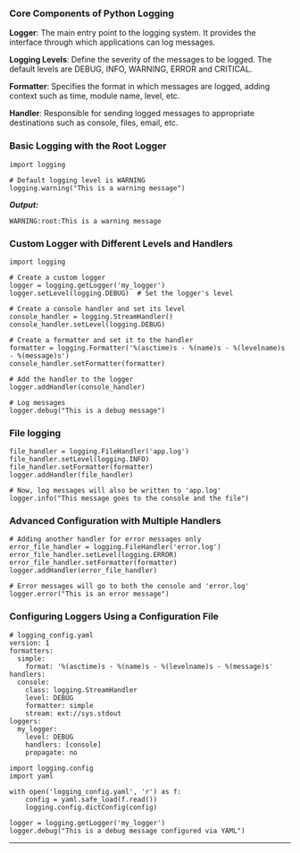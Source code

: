 ### Core Components of Python Logging

**Logger**: The main entry point to the logging system. It provides the interface through which applications can log messages.

**Logging Levels**: Define the severity of the messages to be logged. The default levels are DEBUG, INFO, WARNING, ERROR and CRITICAL.

**Formatter**: Specifies the format in which messages are logged, adding context such as time, module name, level, etc.

**Handler**: Responsible for sending logged messages to appropriate destinations such as console, files, email, etc.

### Basic Logging with the Root Logger

```
import logging

# Default logging level is WARNING
logging.warning("This is a warning message")
```

***Output:***

```
WARNING:root:This is a warning message
```

### Custom Logger with Different Levels and Handlers

```
import logging

# Create a custom logger
logger = logging.getLogger('my_logger')
logger.setLevel(logging.DEBUG)  # Set the logger's level

# Create a console handler and set its level
console_handler = logging.StreamHandler()
console_handler.setLevel(logging.DEBUG)

# Create a formatter and set it to the handler
formatter = logging.Formatter('%(asctime)s - %(name)s - %(levelname)s - %(message)s')
console_handler.setFormatter(formatter)

# Add the handler to the logger
logger.addHandler(console_handler)

# Log messages
logger.debug("This is a debug message")
```

### File logging

```
file_handler = logging.FileHandler('app.log')
file_handler.setLevel(logging.INFO)
file_handler.setFormatter(formatter)
logger.addHandler(file_handler)

# Now, log messages will also be written to 'app.log'
logger.info("This message goes to the console and the file")
```

### Advanced Configuration with Multiple Handlers

```
# Adding another handler for error messages only
error_file_handler = logging.FileHandler('error.log')
error_file_handler.setLevel(logging.ERROR)
error_file_handler.setFormatter(formatter)
logger.addHandler(error_file_handler)

# Error messages will go to both the console and 'error.log'
logger.error("This is an error message")
```

### Configuring Loggers Using a Configuration File

```
# logging_config.yaml
version: 1
formatters:
  simple:
    format: '%(asctime)s - %(name)s - %(levelname)s - %(message)s'
handlers:
  console:
    class: logging.StreamHandler
    level: DEBUG
    formatter: simple
    stream: ext://sys.stdout
loggers:
  my_logger:
    level: DEBUG
    handlers: [console]
    propagate: no
```

```
import logging.config
import yaml

with open('logging_config.yaml', 'r') as f:
    config = yaml.safe_load(f.read())
    logging.config.dictConfig(config)

logger = logging.getLogger('my_logger')
logger.debug("This is a debug message configured via YAML")
```
---